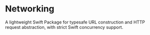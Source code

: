 # Networking

A lightweight Swift Package for typesafe URL construction and HTTP request abstraction, with strict Swift concurrency support.
